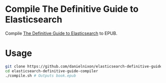 Compile The Definitive Guide to Elasticsearch
=============================================
Compile [The Definitive Guide to Elasticsearch](https://github.com/elastic/elasticsearch-definitive-guide) to EPUB.

Usage
=====
```bash
git clone https://github.com/danielnixon/elasticsearch-definitive-guide-compiler.git
cd elasticsearch-definitive-guide-compiler
./compile.sh # Outputs book.epub
```
